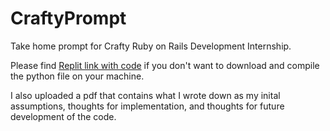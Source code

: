 # CraftyPrompt
Take home prompt for Crafty Ruby on Rails Development Internship.

Please find [Replit link with code](https://replit.com/@DanielVandersan/CraftyPrompt "Replit link") if you don't want to download and compile the python file on your machine.

I also uploaded a pdf that contains what I wrote down as my inital assumptions, thoughts for implementation, and thoughts for future development of the code.
